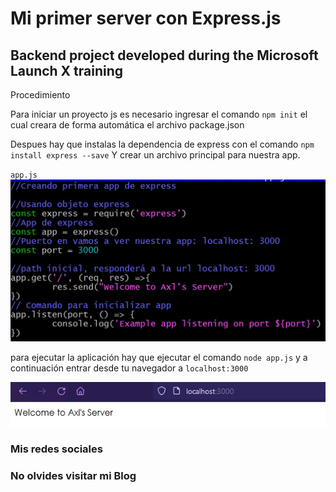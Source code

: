 # Mi primer server con Express.js

## Backend project developed during the Microsoft Launch X training

Procedimiento

Para iniciar un proyecto js es necesario ingresar el comando `npm init` el cual creara
de forma automática el archivo package.json

Despues hay que instalas la dependencia de express con el comando `npm install express --save`
Y crear un archivo principal para nuestra app.

`app.js`
![image](./images/appjs.JPG)

para ejecutar la aplicación hay que ejecutar el comando `node app.js` y a continuación
entrar desde tu navegador a `localhost:3000`

![image](./images/localhost3000.JPG)


### Mis redes sociales

### No olvides visitar mi Blog


